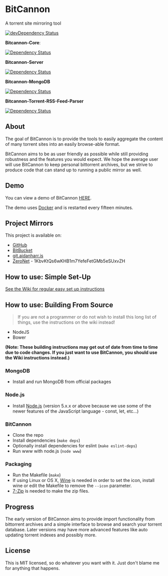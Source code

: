 # BitCannon
A torrent site mirroring tool

[![devDependency Status](https://david-dm.org/aidanharris/bitcannon/dev-status.svg)](https://david-dm.org/aidanharris/bitcannon#info=devDependencies)

**Bitcannon-Core**:

[![Dependency Status](https://david-dm.org/aidanharris/bitcannon.svg?path=src/bitcannon)](https://david-dm.org/aidanharris/bitcannon?path=src/bitcannon)

**Bitcannon-Server**

[![Dependency Status](https://david-dm.org/aidanharris/bitcannon.svg?path=src/server)](https://david-dm.org/aidanharris/bitcannon?path=src/server)

**Bitcannon-MongoDB**

[![Dependency Status](https://david-dm.org/aidanharris/bitcannon.svg?path=src/providers/database/mongodb)](https://david-dm.org/aidanharris/bitcannon?path=src/providers/database/mongodb)

**Bitcannon-Torrent-RSS-Feed-Parser**

[![Dependency Status](https://david-dm.org/aidanharris/bitcannon.svg?path=src/providers/rss)](https://david-dm.org/aidanharris/bitcannon?path=src/providers/rss)

## About
The goal of BitCannon is to provide the tools to easily aggregate the content of many torrent sites into an easily browse-able format.

BitCannon aims to be as user friendly as possible while still providing robustness and the features you would expect. We hope the average user will use BitCannon to keep personal bittorrent archives, but we strive to produce code that can stand up to running a public mirror as well.

## Demo

You can view a demo of BitCannon [HERE](https://bitcannon.aidanharr.is).

The demo uses [Docker](https://github.com/aidanharris/bitcannon/wiki/Installing-BitCannon#using-docker) and is restarted every fifteen minutes.

## Project Mirrors
This project is available on:
* [GitHub](https://github.com/aidanharris/bitcannon)
* [BitBucket](https://bitbucket.org/aidanharris/bitcannon)
* [git.aidanharr.is](https://git.aidanharr.is/aidanharris/bitcannon)
* [ZeroNet](https://github.com/HelloZeroNet/ZeroNet) - 1KbvKtQs6wKHB1m7YefeFetGMb5eSUxvZH

## How to use: Simple Set-Up
[See the Wiki for regular easy set up instructions](https://github.com/aidanharris/bitcannon/wiki)

## How to use: Building From Source

> If you are not a programmer or do not wish to install this long list of things, use the instructions on the wiki instead!
* NodeJS
* Bower

__(Note: These building instructions may get out of date from time to time due to code changes. If you just want to use BitCannon, you should use the Wiki instructions instead.)__

### MongoDB
* Install and run MongoDB from official packages

### Node.js

* Install [Node.js](https://github.com/aidanharris/bitcannon/wiki/Installing-Node.js) (version 5.x.x or above because we use some of the newer features of the JavaScript language - const, let, etc…)

### BitCannon
* Clone the repo
* Install dependencies (`make deps`)
* Optionally install dependencies for eslint (`make eslint-deps`)
* Run www with node.js (`node www`)

### Packaging

* Run the Makefile (`make`)
* If using Linux or OS X, [Wine](https://www.winehq.org) is needed in order to set the icon, install wine or edit the Makefile to remove the `--icon` parameter.
* [7-Zip](http://www.7-zip.org) is needed to make the zip files.

## Progress
The early version of BitCannon aims to provide import functionality from bittorrent archives and a simple interface to browse and search your torrent database. Later versions may have more advanced features like auto updating torrent indexes and possibly more.

## License
This is MIT licensed, so do whatever you want with it. Just don't blame me for anything that happens.
